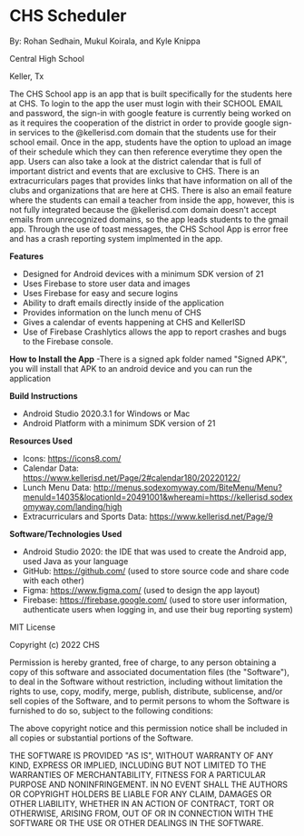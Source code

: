 # CHS Scheduler

By: Rohan Sedhain, Mukul Koirala, and Kyle Knippa

Central High School

Keller, Tx

The CHS School app is an app that is built specifically for the students here at CHS. To login to the app the user must login with their SCHOOL EMAIL and password, the sign-in with google feature is currently being worked on as it requires the cooperation of the district in order to provide google sign-in services to the @kellerisd.com domain that the students use for their school email. Once in the app, students have the option to upload an image of their schedule which they can then reference everytime they open the app. Users can also take a look at the district calendar that is full of important district and events that are exclusive to CHS. There is an extracurriculars pages that provides links that have information on all of the clubs and organizations that are here at CHS. There is also an email feature where the students can email a teacher from inside the app, however, this is not fully integrated because the @kellerisd.com domain doesn't accept emails from unrecognized domains, so the app leads students to the gmail app. Through the use of toast messages, the CHS School App is error free and has a crash reporting system implmented in the app.

**Features**
- Designed for Android devices with a minimum SDK version of 21
- Uses Firebase to store user data and images
- Uses Firebase for easy and secure logins
- Ability to draft emails directly inside of the application
- Provides information on the lunch menu of CHS
- Gives a calendar of events happening at CHS and KellerISD
- Use of Firebase Crashlytics allows the app to report crashes and bugs to the Firebase console.  

**How to Install the App**
-There is a signed apk folder named "Signed APK", you will install that APK to an android device and you can run the application

**Build Instructions**
- Android Studio 2020.3.1 for Windows or Mac
- Android Platform with a minimum SDK version of 21

**Resources Used**
- Icons: https://icons8.com/
- Calendar Data: https://www.kellerisd.net/Page/2#calendar180/20220122/
- Lunch Menu Data: http://menus.sodexomyway.com/BiteMenu/Menu?menuId=14035&locationId=20491001&whereami=https://kellerisd.sodexomyway.com/landing/high
- Extracurriculars and Sports Data: https://www.kellerisd.net/Page/9

**Software/Technologies Used**
- Android Studio 2020: the IDE that was used to create the Android app, used Java as your language
- GitHub: https://github.com/ (used to store source code and share code with each other)
- Figma: https://www.figma.com/ (used to design the app layout)
- Firebase: https://firebase.google.com/ (used to store user information, authenticate users when logging in, and use their bug reporting system)

MIT License

Copyright (c) 2022 CHS

Permission is hereby granted, free of charge, to any person obtaining a copy
of this software and associated documentation files (the "Software"), to deal
in the Software without restriction, including without limitation the rights
to use, copy, modify, merge, publish, distribute, sublicense, and/or sell
copies of the Software, and to permit persons to whom the Software is
furnished to do so, subject to the following conditions:

The above copyright notice and this permission notice shall be included in all
copies or substantial portions of the Software.

THE SOFTWARE IS PROVIDED "AS IS", WITHOUT WARRANTY OF ANY KIND, EXPRESS OR
IMPLIED, INCLUDING BUT NOT LIMITED TO THE WARRANTIES OF MERCHANTABILITY,
FITNESS FOR A PARTICULAR PURPOSE AND NONINFRINGEMENT. IN NO EVENT SHALL THE
AUTHORS OR COPYRIGHT HOLDERS BE LIABLE FOR ANY CLAIM, DAMAGES OR OTHER
LIABILITY, WHETHER IN AN ACTION OF CONTRACT, TORT OR OTHERWISE, ARISING FROM,
OUT OF OR IN CONNECTION WITH THE SOFTWARE OR THE USE OR OTHER DEALINGS IN THE
SOFTWARE.





